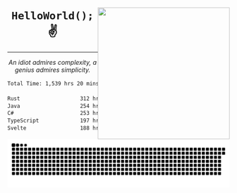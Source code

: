 <div text-align="center">
    <img src="https://i.imgur.com/h1q15Kt.gife" align="right" width="299" height="299">
    <h1 align="center"><code>HelloWorld();</code> ✌️</h1>
    <hr>
    <p align="center"><i>An idiot admires complexity, a genius admires simplicity.</i></p>
</div>

<!--START_SECTION:waka-->

```txt
Total Time: 1,539 hrs 20 mins

Rust                   312 hrs 44 mins ████▓░░░░░░░░░░░░░░░░░░░░   19.08 %
Java                   254 hrs 20 mins ████░░░░░░░░░░░░░░░░░░░░░   15.51 %
C#                     253 hrs 6 mins  ████░░░░░░░░░░░░░░░░░░░░░   15.44 %
TypeScript             197 hrs 21 mins ███░░░░░░░░░░░░░░░░░░░░░░   12.04 %
Svelte                 188 hrs 10 mins ███░░░░░░░░░░░░░░░░░░░░░░   11.48 %
```

<!--END_SECTION:waka-->

<picture>
  <source media="(prefers-color-scheme: dark)" srcset="https://raw.githubusercontent.com/Somfic/Somfic/main/github-contribution-grid-snake-dark.svg">
  <source media="(prefers-color-scheme: light)" srcset="https://raw.githubusercontent.com/Somfic/Somfic/main/github-contribution-grid-snake.svg">
  <img alt="github contribution grid snake animation" src="https://raw.githubusercontent.com/Somfic/Somfic/main/github-contribution-grid-snake.svg">
</picture>
